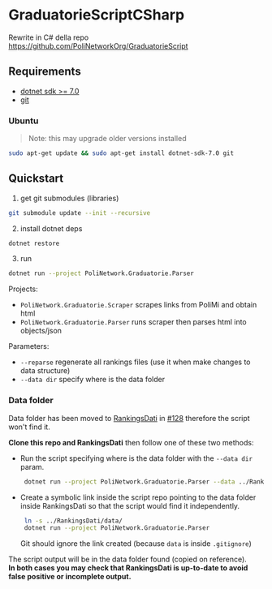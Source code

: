 # GraduatorieScriptCSharp

Rewrite in C# della repo https://github.com/PoliNetworkOrg/GraduatorieScript

## Requirements

- [dotnet sdk >= 7.0](https://dotnet.microsoft.com/en-us/download/dotnet/7.0)
- [git](https://git-scm.com/downloads)

### Ubuntu

> Note: this may upgrade older versions installed

```sh
sudo apt-get update && sudo apt-get install dotnet-sdk-7.0 git
```

## Quickstart

1. get git submodules (libraries)

```sh
git submodule update --init --recursive
```

2. install dotnet deps

```sh
dotnet restore
```

3. run

```sh
dotnet run --project PoliNetwork.Graduatorie.Parser
```

Projects:
- `PoliNetwork.Graduatorie.Scraper` scrapes links from PoliMi and obtain html
- `PoliNetwork.Graduatorie.Parser` runs scraper then parses html into objects/json

Parameters:
- `--reparse` regenerate all rankings files (use it when make changes to data structure)
- `--data dir` specify where is the data folder

### Data folder

Data folder has been moved to [RankingsDati](https://github.com/PoliNetworkOrg/RankingsDati)
in [#128](https://github.com/PoliNetworkOrg/GraduatorieScriptCSharp/issues/128)
therefore the script won't find it.

**Clone this repo and RankingsDati** then follow one of these two methods:

- Run the script specifying where is the data folder with the `--data dir` param.

   ```sh
    dotnet run --project PoliNetwork.Graduatorie.Parser --data ../RankingsDati/data
   ```

- Create a symbolic link inside the script repo pointing to the data folder inside RankingsDati
   so that the script would find it independently.

   ```sh
    ln -s ../RankingsDati/data/
    dotnet run --project PoliNetwork.Graduatorie.Parser
   ```

   Git should ignore the link created (because `data` is inside `.gitignore`)

The script output will be in the data folder found (copied on reference).  
**In both cases you may check that RankingsDati is up-to-date to avoid
false positive or incomplete output.**

